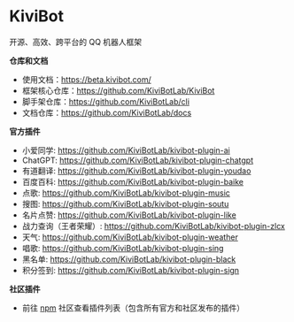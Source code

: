 # KiviBot 

开源、高效、跨平台的 QQ 机器人框架

**仓库和文档**

- 使用文档：https://beta.kivibot.com/
- 框架核心仓库：https://github.com/KiviBotLab/KiviBot
- 脚手架仓库：https://github.com/KiviBotLab/cli
- 文档仓库：https://github.com/KiviBotLab/docs

**官方插件**

- 小爱同学: https://github.com/KiviBotLab/kivibot-plugin-ai
- ChatGPT: https://github.com/KiviBotLab/kivibot-plugin-chatgpt
- 有道翻译: https://github.com/KiviBotLab/kivibot-plugin-youdao
- 百度百科: https://github.com/KiviBotLab/kivibot-plugin-baike
- 点歌: https://github.com/KiviBotLab/kivibot-plugin-music
- 搜图: https://github.com/KiviBotLab/kivibot-plugin-soutu
- 名片点赞: https://github.com/KiviBotLab/kivibot-plugin-like
- 战力查询（王者荣耀）: https://github.com/KiviBotLab/kivibot-plugin-zlcx
- 天气: https://github.com/KiviBotLab/kivibot-plugin-weather
- 唱歌: https://github.com/KiviBotLab/kivibot-plugin-sing
- 黑名单: https://github.com/KiviBotLab/kivibot-plugin-black
- 积分签到: https://github.com/KiviBotLab/kivibot-plugin-sign

**社区插件**

- 前往 [npm](https://npm.im/search?q=kivibot-plugin) 社区查看插件列表（包含所有官方和社区发布的插件）
